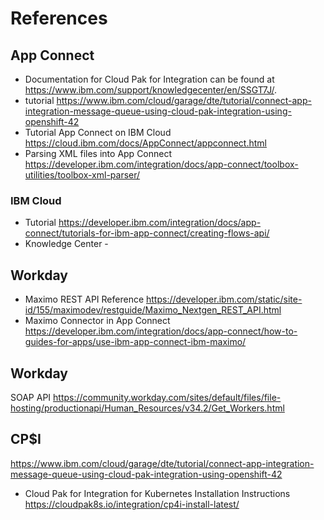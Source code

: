 # References

## App Connect
-  Documentation for Cloud Pak for Integration can be found at https://www.ibm.com/support/knowledgecenter/en/SSGT7J/.
-  tutorial https://www.ibm.com/cloud/garage/dte/tutorial/connect-app-integration-message-queue-using-cloud-pak-integration-using-openshift-42
- Tutorial App Connect on IBM Cloud https://cloud.ibm.com/docs/AppConnect/appconnect.html
- Parsing XML files into App Connect https://developer.ibm.com/integration/docs/app-connect/toolbox-utilities/toolbox-xml-parser/

### IBM Cloud
- Tutorial https://developer.ibm.com/integration/docs/app-connect/tutorials-for-ibm-app-connect/creating-flows-api/
- Knowledge Center -

##  Workday
- Maximo REST API Reference https://developer.ibm.com/static/site-id/155/maximodev/restguide/Maximo_Nextgen_REST_API.html
- Maximo Connector in App Connect https://developer.ibm.com/integration/docs/app-connect/how-to-guides-for-apps/use-ibm-app-connect-ibm-maximo/

##  Workday
SOAP API https://community.workday.com/sites/default/files/file-hosting/productionapi/Human_Resources/v34.2/Get_Workers.html

## CP$I
https://www.ibm.com/cloud/garage/dte/tutorial/connect-app-integration-message-queue-using-cloud-pak-integration-using-openshift-42
-  Cloud Pak for Integration for Kubernetes Installation Instructions https://cloudpak8s.io/integration/cp4i-install-latest/
